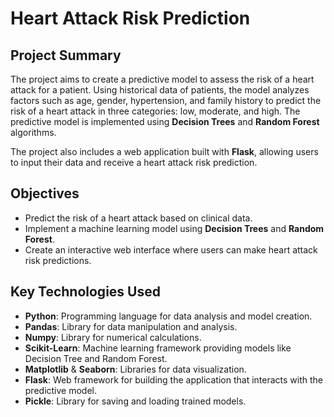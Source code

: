 # Heart Attack Risk Prediction

## Project Summary

The project aims to create a predictive model to assess the risk of a heart attack for a patient. Using historical data of patients, the model analyzes factors such as age, gender, hypertension, and family history to predict the risk of a heart attack in three categories: low, moderate, and high. The predictive model is implemented using **Decision Trees** and **Random Forest** algorithms.

The project also includes a web application built with **Flask**, allowing users to input their data and receive a heart attack risk prediction.

## Objectives

- Predict the risk of a heart attack based on clinical data.
- Implement a machine learning model using **Decision Trees** and **Random Forest**.
- Create an interactive web interface where users can make heart attack risk predictions.

## Key Technologies Used

- **Python**: Programming language for data analysis and model creation.
- **Pandas**: Library for data manipulation and analysis.
- **Numpy**: Library for numerical calculations.
- **Scikit-Learn**: Machine learning framework providing models like Decision Tree and Random Forest.
- **Matplotlib** & **Seaborn**: Libraries for data visualization.
- **Flask**: Web framework for building the application that interacts with the predictive model.
- **Pickle**: Library for saving and loading trained models.
